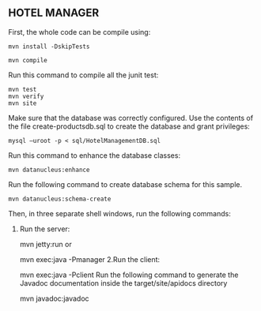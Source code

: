 HOTEL MANAGER 
----------------------


First, the whole code can be compile using:
	
	mvn install -DskipTests

    mvn compile
Run this command to compile all the junit test:
	
	mvn test
	mvn verify
	mvn site

Make sure that the database was correctly configured. Use the contents of the file create-productsdb.sql to create the database and grant privileges:


	mysql –uroot -p < sql/HotelManagementDB.sql
Run this  command to enhance the database classes:

	mvn datanucleus:enhance
Run the following command to create database schema for this sample.

	mvn datanucleus:schema-create
	
Then, in three separate shell windows, run the following commands:

1. Run the server:

    mvn jetty:run 
 or   
  
    mvn exec:java -Pmanager
 2.Run the client:
 
    mvn exec:java -Pclient
Run the following command to generate the Javadoc documentation inside the target/site/apidocs directory

	mvn javadoc:javadoc